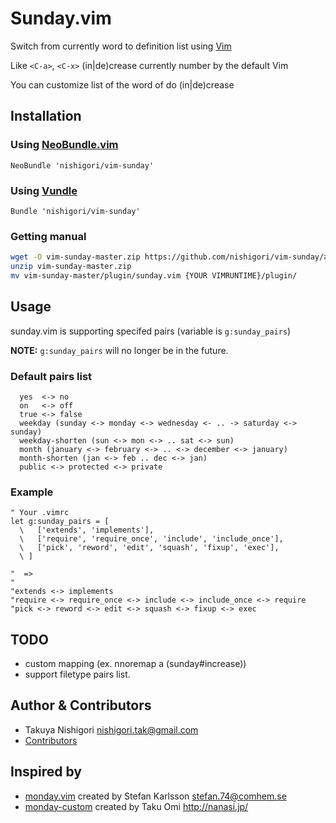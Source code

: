 Sunday.vim
==========

Switch from currently word to definition list using [Vim](http://vim.org/)

Like `<C-a>`, `<C-x>` (in|de)crease currently number by the default Vim

You can customize list of the word of do (in|de)crease


Installation
------------

### Using [NeoBundle.vim](https://github.com/Shougo/neobundle.vim)

```viml
NeoBundle 'nishigori/vim-sunday'
```

### Using [Vundle](https://github.com/gmarik/vundle)

```viml
Bundle 'nishigori/vim-sunday'
```

### Getting manual

```sh
wget -O vim-sunday-master.zip https://github.com/nishigori/vim-sunday/archive/master.zip
unzip vim-sunday-master.zip
mv vim-sunday-master/plugin/sunday.vim {YOUR VIMRUNTIME}/plugin/
```


Usage
-----

sunday.vim is supporting specifed pairs (variable is `g:sunday_pairs`)

**NOTE:** `g:sunday_pairs` will no longer be in the future.

### Default pairs list

```
  yes  <-> no
  on   <-> off
  true <-> false
  weekday (sunday <-> monday <-> wednesday <- .. -> saturday <-> sunday)
  weekday-shorten (sun <-> mon <-> .. sat <-> sun)
  month (january <-> february <-> .. <-> december <-> january)
  month-shorten (jan <-> feb .. dec <-> jan)
  public <-> protected <-> private
```

### Example

```viml
" Your .vimrc
let g:sunday_pairs = [
  \   ['extends', 'implements'],
  \   ['require', 'require_once', 'include', 'include_once'],
  \   ['pick', 'reword', 'edit', 'squash', 'fixup', 'exec'],
  \ ]

"  =>
"
"extends <-> implements
"require <-> require_once <-> include <-> include_once <-> require
"pick <-> reword <-> edit <-> squash <-> fixup <-> exec
```


TODO
----

* custom mapping (ex. nnoremap <Leader>a (sunday#increase))
* support filetype pairs list.


Author & Contributors
---------------------

* Takuya Nishigori <nishigori.tak@gmail.com>
* [Contributors](https://github.com/nishigori/vim-sunday/graphs/contributors)


Inspired by
-----------

* [monday.vim][] created by Stefan Karlsson <stefan.74@comhem.se>
* [monday-custom][] created by Taku Omi <http://nanasi.jp/>

[monday.vim]:       http://www.vim.org/scripts/script.php?script_id=1046
[monday-custom]:    http://nanasi.jp/articles/vim/monday_vim.html
